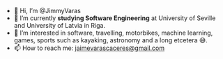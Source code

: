 - 👋 Hi, I’m @JimmyVaras
- 🌱 I’m currently **studying Software Engineering** at University of Seville and University of Latvia in Riga.
- 👀 I’m interested in software, travelling, motorbikes, machine learning, games, sports such as kayaking, astronomy and a long etcetera 😅.
- 📫 How to reach me: jaimevarascaceres@gmail.com

<!---
JimmyVaras/JimmyVaras is a ✨ special ✨ repository because its `README.md` (this file) appears on your GitHub profile.
You can click the Preview link to take a look at your changes.
--->
